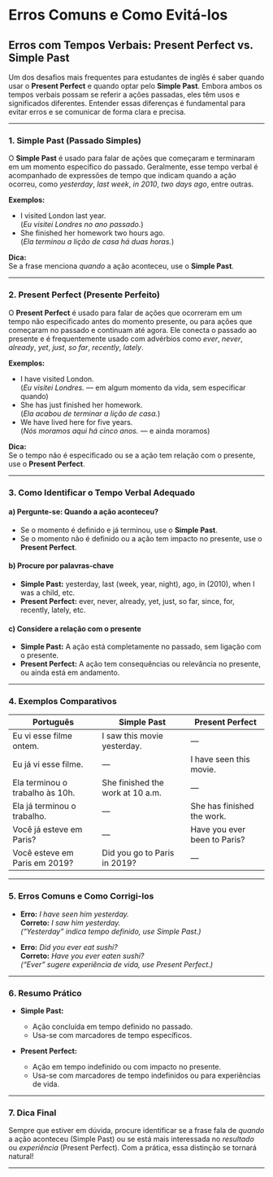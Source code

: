 
# Erros Comuns e Como Evitá-los

## Erros com Tempos Verbais: Present Perfect vs. Simple Past

Um dos desafios mais frequentes para estudantes de inglês é saber quando usar o **Present Perfect** e quando optar pelo **Simple Past**. Embora ambos os tempos verbais possam se referir a ações passadas, eles têm usos e significados diferentes. Entender essas diferenças é fundamental para evitar erros e se comunicar de forma clara e precisa.

---

### 1. **Simple Past (Passado Simples)**

O **Simple Past** é usado para falar de ações que começaram e terminaram em um momento específico do passado. Geralmente, esse tempo verbal é acompanhado de expressões de tempo que indicam quando a ação ocorreu, como *yesterday*, *last week*, *in 2010*, *two days ago*, entre outras.

**Exemplos:**
- I visited London last year.  
  (*Eu visitei Londres no ano passado.*)
- She finished her homework two hours ago.  
  (*Ela terminou a lição de casa há duas horas.*)

**Dica:**  
Se a frase menciona *quando* a ação aconteceu, use o **Simple Past**.

---

### 2. **Present Perfect (Presente Perfeito)**

O **Present Perfect** é usado para falar de ações que ocorreram em um tempo não especificado antes do momento presente, ou para ações que começaram no passado e continuam até agora. Ele conecta o passado ao presente e é frequentemente usado com advérbios como *ever*, *never*, *already*, *yet*, *just*, *so far*, *recently*, *lately*.

**Exemplos:**
- I have visited London.  
  (*Eu visitei Londres.* — em algum momento da vida, sem especificar quando)
- She has just finished her homework.  
  (*Ela acabou de terminar a lição de casa.*)
- We have lived here for five years.  
  (*Nós moramos aqui há cinco anos.* — e ainda moramos)

**Dica:**  
Se o tempo não é especificado ou se a ação tem relação com o presente, use o **Present Perfect**.

---

### 3. **Como Identificar o Tempo Verbal Adequado**

#### a) **Pergunte-se: Quando a ação aconteceu?**
- Se o momento é definido e já terminou, use o **Simple Past**.
- Se o momento não é definido ou a ação tem impacto no presente, use o **Present Perfect**.

#### b) **Procure por palavras-chave**
- **Simple Past:** yesterday, last (week, year, night), ago, in (2010), when I was a child, etc.
- **Present Perfect:** ever, never, already, yet, just, so far, since, for, recently, lately, etc.

#### c) **Considere a relação com o presente**
- **Simple Past:** A ação está completamente no passado, sem ligação com o presente.
- **Present Perfect:** A ação tem consequências ou relevância no presente, ou ainda está em andamento.

---

### 4. **Exemplos Comparativos**

| Português                        | Simple Past                        | Present Perfect                      |
|-----------------------------------|------------------------------------|--------------------------------------|
| Eu vi esse filme ontem.           | I saw this movie yesterday.        | —                                    |
| Eu já vi esse filme.              | —                                  | I have seen this movie.              |
| Ela terminou o trabalho às 10h.   | She finished the work at 10 a.m.   | —                                    |
| Ela já terminou o trabalho.       | —                                  | She has finished the work.           |
| Você já esteve em Paris?          | —                                  | Have you ever been to Paris?         |
| Você esteve em Paris em 2019?     | Did you go to Paris in 2019?       | —                                    |

---

### 5. **Erros Comuns e Como Corrigi-los**

- **Erro:** *I have seen him yesterday.*  
  **Correto:** *I saw him yesterday.*  
  *(“Yesterday” indica tempo definido, use Simple Past.)*

- **Erro:** *Did you ever eat sushi?*  
  **Correto:** *Have you ever eaten sushi?*  
  *(“Ever” sugere experiência de vida, use Present Perfect.)*

---

### 6. **Resumo Prático**

- **Simple Past:**  
  - Ação concluída em tempo definido no passado.
  - Usa-se com marcadores de tempo específicos.

- **Present Perfect:**  
  - Ação em tempo indefinido ou com impacto no presente.
  - Usa-se com marcadores de tempo indefinidos ou para experiências de vida.

---

### 7. **Dica Final**

Sempre que estiver em dúvida, procure identificar se a frase fala de *quando* a ação aconteceu (Simple Past) ou se está mais interessada no *resultado* ou *experiência* (Present Perfect). Com a prática, essa distinção se tornará natural!

---
```